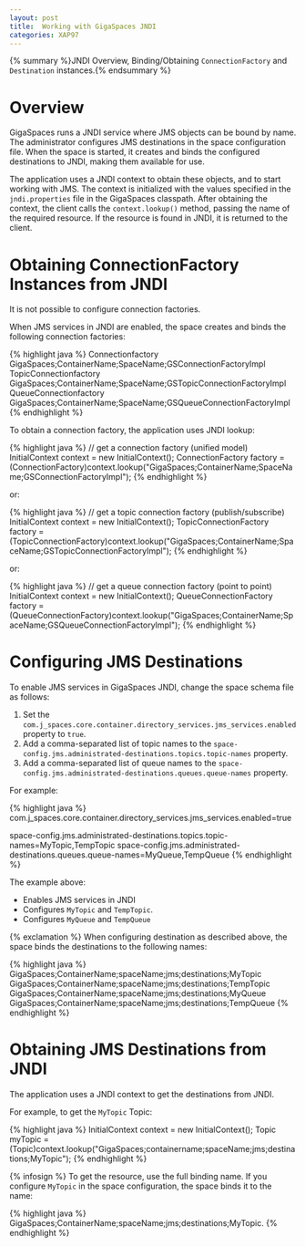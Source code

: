 ```yaml
---
layout: post
title:  Working with GigaSpaces JNDI
categories: XAP97
---
```


{% summary %}JNDI Overview, Binding/Obtaining `ConnectionFactory` and `Destination` instances.{% endsummary %}

# Overview

GigaSpaces runs a JNDI service where JMS objects can be bound by name. The administrator configures JMS destinations in the space configuration file. When the space is started, it creates and binds the configured destinations to JNDI, making them available for use.

The application uses a JNDI context to obtain these objects, and to start working with JMS. The context is initialized with the values specified in the `jndi.properties` file in the GigaSpaces classpath. After obtaining the context, the client calls the `context.lookup()` method, passing the name of the required resource. If the resource is found in JNDI, it is returned to the client.

# Obtaining ConnectionFactory Instances from JNDI

It is not possible to configure connection factories.

When JMS services in JNDI are enabled, the space creates and binds the following connection factories:

{% highlight java %}
Connectionfactory           GigaSpaces;ContainerName;SpaceName;GSConnectionFactoryImpl
TopicConnectionfactory      GigaSpaces;ContainerName;SpaceName;GSTopicConnectionFactoryImpl
QueueConnectionfactory      GigaSpaces;ContainerName;SpaceName;GSQueueConnectionFactoryImpl
{% endhighlight %}

To obtain a connection factory, the application uses JNDI lookup:

{% highlight java %}
// get a connection factory (unified model)
InitialContext context = new InitialContext();
ConnectionFactory factory = (ConnectionFactory)context.lookup("GigaSpaces;ContainerName;SpaceName;GSConnectionFactoryImpl");
{% endhighlight %}

or:

{% highlight java %}
// get a topic connection factory (publish/subscribe)
InitialContext context = new InitialContext();
TopicConnectionFactory factory = (TopicConnectionFactory)context.lookup("GigaSpaces;ContainerName;SpaceName;GSTopicConnectionFactoryImpl");
{% endhighlight %}

or:

{% highlight java %}
// get a queue connection factory (point to point)
InitialContext context = new InitialContext();
QueueConnectionFactory factory = (QueueConnectionFactory)context.lookup("GigaSpaces;ContainerName;SpaceName;GSQueueConnectionFactoryImpl");
{% endhighlight %}

# Configuring JMS Destinations

To enable JMS services in GigaSpaces JNDI, change the space schema file as follows:

1. Set the `com.j_spaces.core.container.directory_services.jms_services.enabled` property to `true`.
1. Add a comma-separated list of topic names to the `space-config.jms.administrated-destinations.topics.topic-names` property.
1. Add a comma-separated list of queue names to the `space-config.jms.administrated-destinations.queues.queue-names` property.

For example:

{% highlight java %}
com.j_spaces.core.container.directory_services.jms_services.enabled=true

space-config.jms.administrated-destinations.topics.topic-names=MyTopic,TempTopic
space-config.jms.administrated-destinations.queues.queue-names=MyQueue,TempQueue
{% endhighlight %}

The example above:

- Enables JMS services in JNDI
- Configures `MyTopic` and `TempTopic`.
- Configures `MyQueue` and `TempQueue`

{% exclamation %} When configuring destination as described above, the space binds the destinations to the following names:

{% highlight java %}
GigaSpaces;ContainerName;spaceName;jms;destinations;MyTopic
GigaSpaces;ContainerName;spaceName;jms;destinations;TempTopic
GigaSpaces;ContainerName;spaceName;jms;destinations;MyQueue
GigaSpaces;ContainerName;spaceName;jms;destinations;TempQueue
{% endhighlight %}

# Obtaining JMS Destinations from JNDI

The application uses a JNDI context to get the destinations from JNDI.

For example, to get the `MyTopic` Topic:

{% highlight java %}
InitialContext context = new InitialContext();
Topic myTopic = (Topic)context.lookup("GigaSpaces;containername;spaceName;jms;destinations;MyTopic");
{% endhighlight %}

{% infosign %} To get the resource, use the full binding name. If you configure `MyTopic` in the space configuration, the space binds it to the name:

{% highlight java %}
GigaSpaces;ContainerName;spaceName;jms;destinations;MyTopic.
{% endhighlight %}

